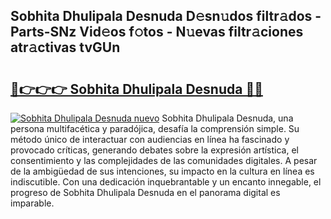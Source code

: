 ## Sobhita Dhulipala Desnuda D𝚎sn𝚞dos filtr𝚊dos - Parts-SNz Vid𝚎os f𝚘tos - N𝚞evas filtr𝚊ciones atr𝚊ctivas tvGUn

# <h2><a href="http://mbavubn.tromn.icu/?c=Sobhita+Dhulipala+Desnuda">🔗👉👉👉 Sobhita Dhulipala Desnuda 🔗🔗</a></h2>

[![Sobhita Dhulipala Desnuda nuevo](https://i.imgur.com/pEAQMta.gif)](http://mbavubn.tromn.icu/?c=Sobhita+Dhulipala+Desnuda)
Sobhita Dhulipala Desnuda, una persona multifacética y paradójica, desafía la comprensión simple. Su método único de interactuar con audiencias en línea ha fascinado y provocado críticas, generando debates sobre la expresión artística, el consentimiento y las complejidades de las comunidades digitales. A pesar de la ambigüedad de sus intenciones, su impacto en la cultura en línea es indiscutible. Con una dedicación inquebrantable y un encanto innegable, el progreso de Sobhita Dhulipala Desnuda en el panorama digital es imparable.

